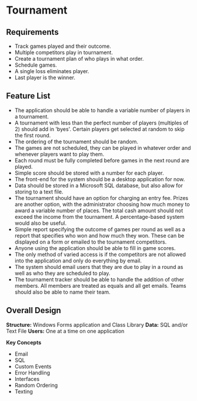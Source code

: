 # Tournament

## Requirements
 * Track games played and their outcome.
 * Multiple competitors play in tournament.
 * Create a tournament plan of who plays in what order.
 * Schedule games.
 * A single loss eliminates player.
 * Last player is the winner.

## Feature List
 * The application should be able to handle a variable number of players in a tournament.
 * A tournament with less than the perfect number of players (multiples of 2) should add in 'byes'.  Certain players get selected at random to skip the first round.
 * The ordering of the tournament should be random.
 * The games are not scheduled, they can be played in whatever order and whenever players want to play them.
 * Each round must be fully completed before games in the next round are played.  
 * Simple score should be stored with a number for each player.  
 * The front-end for the system should be a desktop application for now.
 * Data should be stored in a Microsoft SQL database, but also allow for storing to a text file.
 * The tournament should have an option for charging an entry fee.  Prizes are another option, with the administrator choosing how much money to award a variable number of places.  The total cash amount should not exceed the income from the tournament.  A percentage-based system would also be useful.
 * Simple report specifying the outcome of games per round as well as a report that specifies who won and how much they won.  These can be displayed on a form or emailed to the tournament competitors.
 * Anyone using the application should be able to fill in game scores.
 * The only method of varied access is if the competitors are not allowed into the application and only do everything by email.
 * The system should email users that they are due to play in a round as well as who they are scheduled to play.
 * The tournament tracker should be able to handle the addition of other members.  All members are treated as equals and all get emails.  Teams should also be able to name their team.  

## Overall Design
**Structure:** Windows Forms application and Class Library
**Data:** SQL and/or Text File
**Users:** One at a time on one application

**Key Concepts**
 * Email
 * SQL
 * Custom Events
 * Error Handling
 * Interfaces
 * Random Ordering
 * Texting